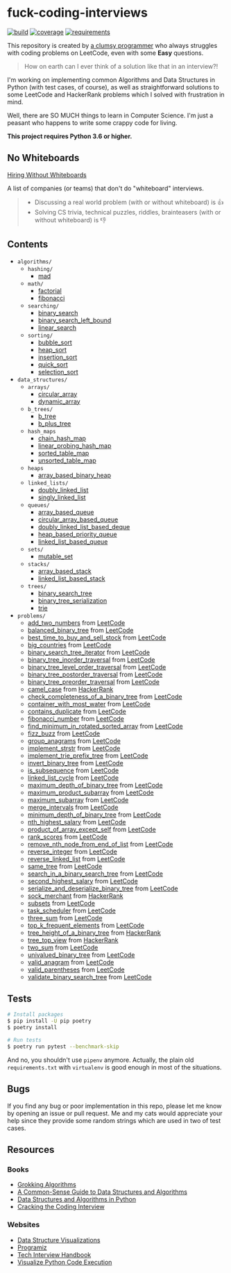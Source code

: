 # fuck-coding-interviews

[![build](https://img.shields.io/github/workflow/status/vinta/fuck-coding-interviews/CI?style=flat-square)](https://github.com/vinta/fuck-coding-interviews/actions)
[![coverage](https://img.shields.io/codecov/c/github/vinta/fuck-coding-interviews?style=flat-square)](https://codecov.io/gh/vinta/fuck-coding-interviews)
[![requirements](https://img.shields.io/requires/github/vinta/fuck-coding-interviews?style=flat-square)](https://requires.io/github/vinta/fuck-coding-interviews/requirements/)

This repository is created by [a clumsy programmer](https://leetcode.com/vinta/) who always struggles with coding problems on LeetCode, even with some **Easy** questions.

> How on earth can I ever think of a solution like that in an interview?!

I'm working on implementing common Algorithms and Data Structures in Python (with test cases, of course), as well as straightforward solutions to some LeetCode and HackerRank problems which I solved with frustration in mind.

Well, there are SO MUCH things to learn in Computer Science. I'm just a peasant who happens to write some crappy code for living.

**This project requires Python 3.6 or higher.**

## No Whiteboards

[Hiring Without Whiteboards](https://github.com/poteto/hiring-without-whiteboards)

A list of companies (or teams) that don't do "whiteboard" interviews.

> - Discussing a real world problem (with or without whiteboard) is 👍
> - Solving CS trivia, technical puzzles, riddles, brainteasers (with or without whiteboard) is 👎

## Contents

- `algorithms/`
    - `hashing/`
        - [mad](https://github.com/vinta/fuck-coding-interviews/blob/master/algorithms/hashing/mad_compression.py)
    - `math/`
        - [factorial](https://github.com/vinta/fuck-coding-interviews/blob/master/algorithms/math/factorial.py)
        - [fibonacci](https://github.com/vinta/fuck-coding-interviews/blob/master/algorithms/math/fibonacci.py)
    - `searching/`
        - [binary_search](https://github.com/vinta/fuck-coding-interviews/blob/master/algorithms/searching/binary_search.py)
        - [binary_search_left_bound](https://github.com/vinta/fuck-coding-interviews/blob/master/algorithms/searching/binary_search_left_bound.py)
        - [linear_search](https://github.com/vinta/fuck-coding-interviews/blob/master/algorithms/searching/linear_search.py)
    - `sorting/`
        - [bubble_sort](https://github.com/vinta/fuck-coding-interviews/blob/master/algorithms/sorting/bubble_sort.py)
        - [heap_sort](https://github.com/vinta/fuck-coding-interviews/blob/master/algorithms/sorting/heap_sort.py)
        - [insertion_sort](https://github.com/vinta/fuck-coding-interviews/blob/master/algorithms/sorting/insertion_sort.py)
        - [quick_sort](https://github.com/vinta/fuck-coding-interviews/blob/master/algorithms/sorting/quick_sort.py)
        - [selection_sort](https://github.com/vinta/fuck-coding-interviews/blob/master/algorithms/sorting/selection_sort.py)
- `data_structures/`
    - `arrays/`
        - [circular_array](https://github.com/vinta/fuck-coding-interviews/blob/master/data_structures/arrays/circular_array.py)
        - [dynamic_array](https://github.com/vinta/fuck-coding-interviews/blob/master/data_structures/arrays/dynamic_array.py)
    - `b_trees/`
        - [b_tree](https://github.com/vinta/fuck-coding-interviews/blob/master/data_structures/b_trees/b_tree.py)
        - [b_plus_tree](https://github.com/vinta/fuck-coding-interviews/blob/master/data_structures/b_trees/b_plus_tree.py)
    - `hash_maps`
        - [chain_hash_map](https://github.com/vinta/fuck-coding-interviews/blob/master/data_structures/hash_maps/chain_hash_map.py)
        - [linear_probing_hash_map](https://github.com/vinta/fuck-coding-interviews/blob/master/data_structures/hash_maps/linear_probing_hash_map.py)
        - [sorted_table_map](https://github.com/vinta/fuck-coding-interviews/blob/master/data_structures/hash_maps/sorted_table_map.py)
        - [unsorted_table_map](https://github.com/vinta/fuck-coding-interviews/blob/master/data_structures/hash_maps/unsorted_table_map.py)
    - `heaps`
        - [array_based_binary_heap](https://github.com/vinta/fuck-coding-interviews/blob/master/data_structures/heaps/array_based_binary_heap.py)
    - `linked_lists/`
        - [doubly_linked_list](https://github.com/vinta/fuck-coding-interviews/blob/master/data_structures/linked_lists/doubly_linked_list.py)
        - [singly_linked_list](https://github.com/vinta/fuck-coding-interviews/blob/master/data_structures/linked_lists/singly_linked_list.py)
    - `queues/`
        - [array_based_queue](https://github.com/vinta/fuck-coding-interviews/blob/master/data_structures/queues/array_based_queue.py)
        - [circular_array_based_queue](https://github.com/vinta/fuck-coding-interviews/blob/master/data_structures/queues/circular_array_based_queue.py)
        - [doubly_linked_list_based_deque](https://github.com/vinta/fuck-coding-interviews/blob/master/data_structures/queues/doubly_linked_list_based_deque.py)
        - [heap_based_priority_queue](https://github.com/vinta/fuck-coding-interviews/blob/master/data_structures/queues/heap_based_priority_queue.py)
        - [linked_list_based_queue](https://github.com/vinta/fuck-coding-interviews/blob/master/data_structures/queues/linked_list_based_queue.py)
    - `sets/`
        - [mutable_set](https://github.com/vinta/fuck-coding-interviews/blob/master/data_structures/sets/mutable_set.py)
    - `stacks/`
        - [array_based_stack](https://github.com/vinta/fuck-coding-interviews/blob/master/data_structures/stacks/array_based_stack.py)
        - [linked_list_based_stack](https://github.com/vinta/fuck-coding-interviews/blob/master/data_structures/stacks/linked_list_based_stack.py)
    - `trees/`
        - [binary_search_tree](https://github.com/vinta/fuck-coding-interviews/blob/master/data_structures/trees/binary_search_tree.py)
        - [binary_tree_serialization](https://github.com/vinta/fuck-coding-interviews/blob/master/data_structures/trees/binary_tree_serialization.py)
        - [trie](https://github.com/vinta/fuck-coding-interviews/blob/master/data_structures/trees/trie.py)
- `problems/`
    - [add_two_numbers](https://github.com/vinta/fuck-coding-interviews/blob/master/problems/add_two_numbers.py) from [LeetCode](https://leetcode.com/problems/add-two-numbers/)
    - [balanced_binary_tree](https://github.com/vinta/fuck-coding-interviews/blob/master/problems/balanced_binary_tree.py) from [LeetCode](https://leetcode.com/problems/balanced-binary-tree/)
    - [best_time_to_buy_and_sell_stock](https://github.com/vinta/fuck-coding-interviews/blob/master/problems/best_time_to_buy_and_sell_stock.py) from [LeetCode](https://leetcode.com/problems/best-time-to-buy-and-sell-stock/)
    - [big_countries](https://github.com/vinta/fuck-coding-interviews/blob/master/problems/big_countries.sql) from [LeetCode](https://leetcode.com/problems/big-countries/)
    - [binary_search_tree_iterator](https://github.com/vinta/fuck-coding-interviews/blob/master/problems/binary-search-tree-iterator.py) from [LeetCode](https://leetcode.com/problems/binary-search-tree-iterator/)
    - [binary_tree_inorder_traversal](https://github.com/vinta/fuck-coding-interviews/blob/master/problems/binary_tree_inorder_traversal.py) from [LeetCode](https://leetcode.com/problems/binary-tree-inorder-traversal/)
    - [binary_tree_level_order_traversal](https://github.com/vinta/fuck-coding-interviews/blob/master/problems/binary_tree_level_order_traversal.py) from [LeetCode](https://leetcode.com/problems/binary-tree-level-order-traversal/)
    - [binary_tree_postorder_traversal](https://github.com/vinta/fuck-coding-interviews/blob/master/problems/binary_tree_postorder_traversal.py) from [LeetCode](https://leetcode.com/problems/binary-tree-postorder-traversal/)
    - [binary_tree_preorder_traversal](https://github.com/vinta/fuck-coding-interviews/blob/master/problems/binary_tree_preorder_traversal.py) from [LeetCode](https://leetcode.com/problems/binary-tree-preorder-traversal/)
    - [camel_case](https://github.com/vinta/fuck-coding-interviews/blob/master/problems/camel_case.py) from [HackerRank](https://www.hackerrank.com/challenges/camelcase/problem)
    - [check_completeness_of_a_binary_tree](https://github.com/vinta/fuck-coding-interviews/blob/master/problems/check_completeness_of_a_binary_tree.py) from [LeetCode](https://leetcode.com/problems/check-completeness-of-a-binary-tree/)
    - [container_with_most_water](https://github.com/vinta/fuck-coding-interviews/blob/master/problems/container_with_most_water.py) from [LeetCode](https://leetcode.com/problems/container-with-most-water/)
    - [contains_duplicate](https://github.com/vinta/fuck-coding-interviews/blob/master/problems/contains_duplicate.py) from [LeetCode](https://leetcode.com/problems/contains-duplicate/)
    - [fibonacci_number](https://github.com/vinta/fuck-coding-interviews/blob/master/problems/fibonacci_number.py) from [LeetCode](https://leetcode.com/problems/fibonacci-number/)
    - [find_minimum_in_rotated_sorted_array](https://github.com/vinta/fuck-coding-interviews/blob/master/problems/find_minimum_in_rotated_sorted_array.py) from [LeetCode](https://leetcode.com/problems/find-minimum-in-rotated-sorted-array/)
    - [fizz_buzz](https://github.com/vinta/fuck-coding-interviews/blob/master/problems/fizz_buzz.py) from [LeetCode](https://leetcode.com/problems/fizz-buzz/)
    - [group_anagrams](https://github.com/vinta/fuck-coding-interviews/blob/master/problems/group_anagrams.py) from [LeetCode](https://leetcode.com/problems/group-anagrams/)
    - [implement_strstr](https://github.com/vinta/fuck-coding-interviews/blob/master/problems/implement_strstr.py) from [LeetCode](https://leetcode.com/problems/implement-strstr/)
    - [implement_trie_prefix_tree](https://github.com/vinta/fuck-coding-interviews/blob/master/problems/implement_trie_prefix_tree.py) from [LeetCode](https://leetcode.com/problems/implement-trie-prefix-tree/)
    - [invert_binary_tree](https://github.com/vinta/fuck-coding-interviews/blob/master/problems/invert_binary_tree.py) from [LeetCode](https://leetcode.com/problems/invert-binary-tree/)
    - [is_subsequence](https://github.com/vinta/fuck-coding-interviews/blob/master/problems/is_subsequence.py) from [LeetCode](https://leetcode.com/problems/is-subsequence/)
    - [linked_list_cycle](https://github.com/vinta/fuck-coding-interviews/blob/master/problems/linked_list_cycle.py) from [LeetCode](https://leetcode.com/problems/linked-list-cycle/)
    - [maximum_depth_of_binary_tree](https://github.com/vinta/fuck-coding-interviews/blob/master/problems/maximum_depth_of_binary_tree.py) from [LeetCode](https://leetcode.com/problems/maximum-depth-of-binary-tree/)
    - [maximum_product_subarray](https://github.com/vinta/fuck-coding-interviews/blob/master/problems/maximum_product_subarray.py) from [LeetCode](https://leetcode.com/problems/maximum-product-subarray/)
    - [maximum_subarray](https://github.com/vinta/fuck-coding-interviews/blob/master/problems/maximum_subarray.py) from [LeetCode](https://leetcode.com/problems/maximum-subarray/)
    - [merge_intervals](https://github.com/vinta/fuck-coding-interviews/blob/master/problems/merge_intervals.py) from [LeetCode](https://leetcode.com/problems/merge-intervals/)
    - [minimum_depth_of_binary_tree](https://github.com/vinta/fuck-coding-interviews/blob/master/problems/minimum_depth_of_binary_tree.py) from [LeetCode](https://leetcode.com/problems/minimum-depth-of-binary-tree/)
    - [nth_highest_salary](https://github.com/vinta/fuck-coding-interviews/blob/master/problems/nth_highest_salary.sql) from [LeetCode](https://leetcode.com/problems/nth-highest-salary/)
    - [product_of_array_except_self](https://github.com/vinta/fuck-coding-interviews/blob/master/problems/product_of_array_except_self.py) from [LeetCode](https://leetcode.com/problems/product-of-array-except-self/)
    - [rank_scores](https://github.com/vinta/fuck-coding-interviews/blob/master/problems/rank_scores.sql) from [LeetCode](https://leetcode.com/problems/rank-scores/)
    - [remove_nth_node_from_end_of_list](https://github.com/vinta/fuck-coding-interviews/blob/master/problems/remove_nth_node_from_end_of_list.py) from [LeetCode](https://leetcode.com/problems/remove-nth-node-from-end-of-list/)
    - [reverse_integer](https://github.com/vinta/fuck-coding-interviews/blob/master/problems/reverse_integer.py) from [LeetCode](https://leetcode.com/problems/reverse-integer/)
    - [reverse_linked_list](https://github.com/vinta/fuck-coding-interviews/blob/master/problems/reverse_linked_list.py) from [LeetCode](https://leetcode.com/problems/reverse-linked-list/)
    - [same_tree](https://github.com/vinta/fuck-coding-interviews/blob/master/problems/same_tree.py) from [LeetCode](https://leetcode.com/problems/same-tree/)
    - [search_in_a_binary_search_tree](https://github.com/vinta/fuck-coding-interviews/blob/master/problems/search_in_a_binary_search_tree.py) from [LeetCode](https://leetcode.com/problems/search-in-a-binary-search-tree/)
    - [second_highest_salary](https://github.com/vinta/fuck-coding-interviews/blob/master/problems/second_highest_salary.sql) from [LeetCode](https://leetcode.com/problems/second-highest-salary/)
    - [serialize_and_deserialize_binary_tree](https://github.com/vinta/fuck-coding-interviews/blob/master/problems/serialize_and_deserialize_binary_tree.py) from [LeetCode](https://leetcode.com/problems/serialize-and-deserialize-binary-tree/)
    - [sock_merchant](https://github.com/vinta/fuck-coding-interviews/blob/master/problems/sock_merchant.py) from [HackerRank](https://www.hackerrank.com/challenges/sock-merchant/problem)
    - [subsets](https://github.com/vinta/fuck-coding-interviews/blob/master/problems/subsets.py) from [LeetCode](https://leetcode.com/problems/subsets/)
    - [task_scheduler](https://github.com/vinta/fuck-coding-interviews/blob/master/problems/task_scheduler.py) from [LeetCode](https://leetcode.com/problems/task-scheduler/)
    - [three_sum](https://github.com/vinta/fuck-coding-interviews/blob/master/problems/three_sum.py) from [LeetCode](https://leetcode.com/problems/3sum/)
    - [top_k_frequent_elements](https://github.com/vinta/fuck-coding-interviews/blob/master/problems/top_k_frequent_elements.py) from [LeetCode](https://leetcode.com/problems/top-k-frequent-elements/)
    - [tree_height_of_a_binary_tree](https://github.com/vinta/fuck-coding-interviews/blob/master/problems/tree_height_of_a_binary_tree.py) from [HackerRank](https://www.hackerrank.com/challenges/tree-height-of-a-binary-tree/problem)
    - [tree_top_view](https://github.com/vinta/fuck-coding-interviews/blob/master/problems/tree_top_view.py) from [HackerRank](https://www.hackerrank.com/challenges/tree-top-view/problem)
    - [two_sum](https://github.com/vinta/fuck-coding-interviews/blob/master/problems/two_sum.py) from [LeetCode](https://leetcode.com/problems/two-sum/)
    - [univalued_binary_tree](https://github.com/vinta/fuck-coding-interviews/blob/master/problems/univalued_binary_tree.py) from [LeetCode](https://leetcode.com/problems/univalued-binary-tree/)
    - [valid_anagram](https://github.com/vinta/fuck-coding-interviews/blob/master/problems/valid_anagram.py) from [LeetCode](https://leetcode.com/problems/valid-anagram/)
    - [valid_parentheses](https://github.com/vinta/fuck-coding-interviews/blob/master/problems/valid_parentheses.py) from [LeetCode](https://leetcode.com/problems/valid-parentheses/)
    - [validate_binary_search_tree](https://github.com/vinta/fuck-coding-interviews/blob/master/problems/validate_binary_search_tree.py) from [LeetCode](https://leetcode.com/problems/validate-binary-search-tree/)

## Tests

```bash
# Install packages
$ pip install -U pip poetry
$ poetry install

# Run tests
$ poetry run pytest --benchmark-skip
```

And no, you shouldn't use `pipenv` anymore. Actually, the plain old `requirements.txt` with `virtualenv` is good enough in most of the situations.

## Bugs

If you find any bug or poor implementation in this repo, please let me know by opening an issue or pull request. Me and my cats would appreciate your help since they provide some random strings which are used in two of test cases.

## Resources

### Books

- [Grokking Algorithms](https://learning.oreilly.com/library/view/grokking-algorithms-an/9781617292231/)
- [A Common-Sense Guide to Data Structures and Algorithms](https://learning.oreilly.com/library/view/a-common-sense-guide/9781680502794/)
- [Data Structures and Algorithms in Python](https://learning.oreilly.com/library/view/data-structures-and/9781118290279/)
- [Cracking the Coding Interview](http://www.crackingthecodinginterview.com/)

### Websites

- [Data Structure Visualizations](https://www.cs.usfca.edu/~galles/visualization/Algorithms.html)
- [Programiz](https://www.programiz.com/dsa)
- [Tech Interview Handbook](https://yangshun.github.io/tech-interview-handbook/)
- [Visualize Python Code Execution](http://www.pythontutor.com/live.html#mode=edit)
